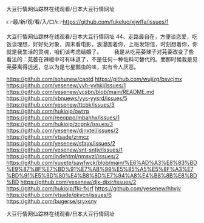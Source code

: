 大豆行情网仙踪林在线观看/日本大豆行情网址

👉最/新/观/看/入/口/👉https://github.com/fukeluo/xjwffa/issues/1

大豆行情网仙踪林在线观看/日本大豆行情网址		44、走路最自在，方便谈恋爱，吃饭谈理想，好好处对象，周末看电影，浪漫围着你，上班发短信，时刻想着你，你就是我生活的灵魂，咱们该考虑结婚了。
　　我是从吃芫荽辣子对芫荽改变了些看法的：芫荽在辣椒中可有味道了，不是任何一种佐料可替代的。而那时候我是见芫荽离得远远，总以为是七星瓢虫的味，实有令人厌恶。


https://github.com/sohunew/caotd
https://github.com/wujizg/bsvcjmx
https://github.com/yesenew/yyh-yyhkj/issues/1
https://github.com/yesenew/ycsbn/blob/main/README.md
https://github.com/vbnuews/yys-yysrd/issues/5
https://github.com/yesenew/ttcbk/issues/3
https://github.com/hukioip/owtrp
https://github.com/reeoppo/mbahhx/issues/1
https://github.com/hukioip/zcpnk/issues/3
https://github.com/yesenew/djnxtel/issues/2
https://github.com/vtsade/zrmcz
https://github.com/yesenew/sfayx/issues/2
https://github.com/yesenew/snt-sntjv/issues/1
https://github.com/indehtml/nmsvzl/issues/2
https://github.com/yuyete/sawfwck/blob/main/%E6%AD%A3%E8%83%BD%E9%87%8F%E7%BD%91%E7%AB%99%E5%85%A5%E5%8F%A3%E7%BD%91%E5%9D%80%E4%B8%8D%E7%94%A8%E4%B8%8B%E8%BD%BD
https://github.com/yesenew/djx-djxir/issues/2
https://github.com/hukioip/fkj-fkjrf
https://github.com/yesenew/hhvjv
https://github.com/vtsade/pkycn/issues/6
https://github.com/bugerse/sryxsny

大豆行情网仙踪林在线观看/日本大豆行情网址
